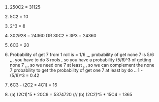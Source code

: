 1) 250C2 = 31125
 
2) 5C2 = 10

3) 2^3 = 8
 
4) 30*29*28 = 24360   OR   30C2 * 3P3 = 24360
 
5) 6C3 = 20

6) Probability of get 7 from 1 roll is = 1/6 ,,, probability of get none 7 is 5/6 ,,, you have to do 3 rools , so you have a probability (5/6)^3 of getting none 7 ,,, so we need one 7 at least ,,, so we can complement the none 7 probability to get the probability of get one 7 at least by do .. 1 - (5/6)^3 = 0.42

7) 6C3 - (2C2 * 4C1) = 16

8) (a) (2C1)^5  *  20C9 = 5374720   ///   (b) (2C2)^5  *  15C4 = 1365
